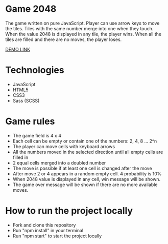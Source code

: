 # Game 2048
  The game written on pure JavaScript. Player can use arrow keys to move the tiles. Tiles with the same number merge into one when they touch. When the value 2048 is displayed in any tile, the player wins. When all the tiles are filled and there are no moves, the player loses.

  [DEMO LINK](https://OlhaArama.github.io/js_2048_game/)

# Technologies
  - JavaScript
  - HTML5
  - CSS3
  - Sass (SCSS)

# Game rules
  - The game field is 4 x 4
  - Each cell can be empty or contain one of the numbers: 2, 4, 8 ... 2^n
  - The player can move cells with keyboard arrows
  - All the numbers moved in the selected direction until all empty cells are filled in
  - 2 equal cells merged into a doubled number
  - The move is possible if at least one cell is changed after the move
  - After move 2 or 4 appears in a random empty cell. 4 probability is 10%
  - When 2048 value is displayed in any cell, win message will be shown.
  - The game over message will be shown if there are no more available moves.

# How to run the project locally
  - Fork and clone this repository
  - Run "npm install" in your terminal
  - Run "npm start" to start the project locally
